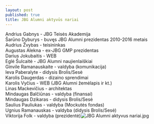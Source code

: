 ```yaml
---
layout: post
published: true
title: JBG Alumni aktyvūs nariai
---
```


Andrius Gabnys - JBG Teisės Akademija   
Šarūno Dyburys - buvęs JBG Alumni prezidentas 2010-2016 metais  
Audrius Žvybas - teisininkas   
Augustas Alekna - ex-JBG GMP prezidentas  
Darius Jokubaitis - WEB  
Eglė Šulcaitė - JBG Alumni naujienlaiškiai  
Ginvile Ramanauskaite - valdyba (komunikacija)  
Ieva Paberalyte - didysis Brolis/Sesė  
Karolis Daugerdas - dizaino sprendimai   
Karolis Vyčius - WEB (JBG Alumni žemėlapis ir kt.)  
Linas Mackevičius - architektas   
Mindaugas Balčiūnas - valdyba (finansai)  
Mindaugas Dzikaras - didysis Brolis/Sesė  
Saulius Pauliukas - valdyba (Mockutės fondas)  
Ugnius Ramanauskas - valdyba (didysis Brolis/Sesė)  
Viktorija Folk - valdyba (prezidentė)![JBG Alumni aktyvus nariai.jpg]({{site.baseurl}}/img/jbg-alumni-aktyvus-nariai.jpg)
